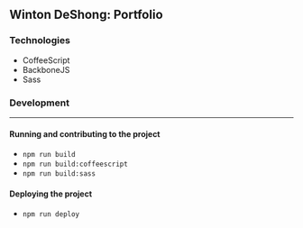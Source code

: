 ## Winton DeShong: Portfolio

### Technologies
- CoffeeScript
- BackboneJS
- Sass

### Development
---
#### Running and contributing to the project
- ```npm run build```
- ```npm run build:coffeescript```
- ```npm run build:sass```

#### Deploying the project
- ```npm run deploy```
